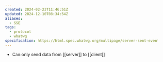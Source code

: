 ```yaml
---
created: 2024-02-23T11:46:51Z
updated: 2024-12-10T08:34:54Z
aliases:
  - SSE
tags:
  - protocol
  - whatwg
specification: https://html.spec.whatwg.org/multipage/server-sent-events.html
---
```

- Can only send data from [[server]] to [[client]]